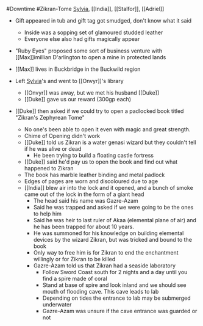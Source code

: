 #Downtime #Zikran-Tome
[Sylvia](Sylvia.md), [[India]], [[Stalfor]], [[Adriel]]

- Gift appeared in tub and gift tag got smudged, don't know what it said
	- Inside was a sopping set of glamoured studded leather
	- Everyone else also had gifts magically appear
- "Ruby Eyes" proposed some sort of business venture with [[Max]]imillian D'arlington to open a mine in protected lands
- [[Max]] lives in Buckbridge in the Buckwild region

- Left [Sylvia](Sylvia.md)'s and went to [[Onvyr]]'s library
	- [[Onvyr]] was away, but we met his husband [[Duke]]
	- [[Duke]] gave us our reward (300gp each)

- [[Duke]] then asked if we could try to open a padlocked book titled "Zikran's Zephyrean Tome"
	- No one's been able to open it even with magic and great strength.
	- Chime of Opening didn't work
	- [[Duke]] told us Zikran is a water genasi wizard but they couldn't tell if he was alive or dead
		- He been trying to build a floating castle fortress
	- [[Duke]] said he'd pay us to open the book and find out what happened to Zikran
	- The book has marble leather binding and metal padlock
	- Edges of pages are worn and discoloured due to age
	- [[India]] blew air into the lock and it opened, and a bunch of smoke came out of the lock in the form of a giant head
		- The head said his name was Gazre-Azam
		- Said he was trapped and asked if we were going to be the ones to help him
		- Said he was heir to last ruler of Akaa (elemental plane of air) and he has been trapped for about 10 years.
		- He was summoned for his knowledge on building elemental devices by the wizard Zikran, but was tricked and bound to the book
		- Only way to free him is for Zikran to end the enchantment willingly or for Zikran to be killed
		- Gazre-Azam told us that Zikran had a seaside laboratory
			- Follow Sword Coast south for 2 nights and a day until you find a spire made of coral
			- Stand at base of spire and look inland and we should see mouth of flooding cave. This cave leads to lab
			- Depending on tides the entrance to lab may be submerged underwater
			- Gazre-Azam was unsure if the cave entrance was guarded or not